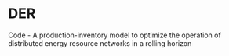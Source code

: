 # DER
Code - A production-inventory model to optimize the operation of distributed energy resource networks in a rolling horizon
